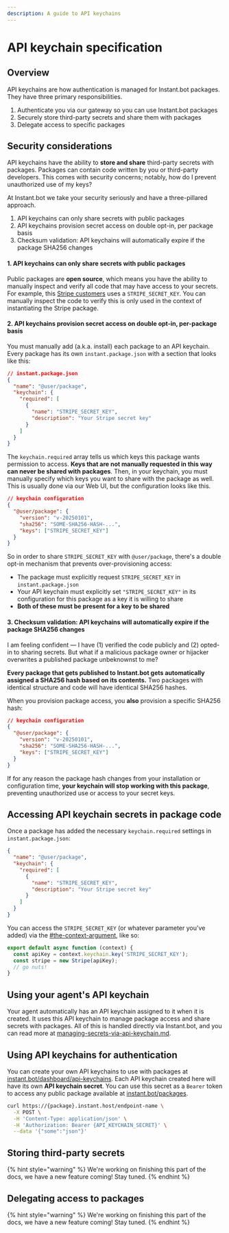 ```yaml
---
description: A guide to API keychains
---
```


# API keychain specification

## Overview

API keychains are how authentication is managed for Instant.bot packages. They have three primary responsibilities.

1. Authenticate you via our gateway so you can use Instant.bot packages
2. Securely store third-party secrets and share them with packages
3. Delegate access to specific packages

## Security considerations

API keychains have the ability to **store and share** third-party secrets with packages. Packages can contain code written by you or third-party developers. This comes with security concerns; notably, how do I prevent unauthorized use of my keys?

At Instant.bot we take your security seriously and have a three-pillared approach.

1. API keychains can only share secrets with public packages
2. API keychains provision secret access on double opt-in, per package basis
3. Checksum validation: API keychains will automatically expire if the package SHA256 changes

#### 1. API keychains can only share secrets with public packages

Public packages are **open source**, which means you have the ability to manually inspect and verify all code that may have access to your secrets. For example, this [Stripe customers](https://instant.bot/packages/@keith/stripe) uses a `STRIPE_SECRET_KEY`. You can manually inspect the code to verify this is only used in the context of instantiating the Stripe package.

#### 2. API keychains provision secret access on double opt-in, per-package basis

You must manually add (a.k.a. install) each package to an API keychain. Every package has its own `instant.package.json` with a section that looks like this:

```json
// instant.package.json
{
  "name": "@user/package",
  "keychain": {
    "required": [
      {
        "name": "STRIPE_SECRET_KEY",
        "description": "Your Stripe secret key"
      }
    ]
  }
}
```

The `keychain.required` array tells us which keys this package wants permission to access. **Keys that are not manually requested in this way can never be shared with packages**. Then, in your keychain, you must manually specify which keys you want to share with the package as well. This is usually done via our Web UI, but the configuration looks like this.

```json
// keychain configuration
{
  "@user/package": {
    "version": "v-20250101",
    "sha256": "SOME-SHA256-HASH-...",
    "keys": ["STRIPE_SECRET_KEY"]
  }
}
```

So in order to share `STRIPE_SECRET_KEY` with `@user/package`, there's a double opt-in mechanism that prevents over-provisioning access:

* The package must explicitly request `STRIPE_SECRET_KEY` in `instant.package.json`
* Your API keychain must explicitly set `"STRIPE_SECRET_KEY"` in its configuration for this package as a key it is willing to share
* **Both of these must be present for a key to be shared**

#### 3. Checksum validation: API keychains will automatically expire if the package SHA256 changes

I am feeling confident — I have (1) verified the code publicly and (2) opted-in to sharing secrets. But what if a malicious package owner or hijacker overwrites a published package unbeknownst to me?

**Every package that gets published to Instant.bot gets automatically assigned a SHA256 hash based on its contents.** Two packages with identical structure and code will have identical SHA256 hashes.

When you provision package access, you **also** provision a specific SHA256 hash:

```json
// keychain configuration
{
  "@user/package": {
    "version": "v-20250101",
    "sha256": "SOME-SHA256-HASH-...",
    "keys": ["STRIPE_SECRET_KEY"]
  }
}
```

If for any reason the package hash changes from your installation or configuration time, **your keychain will stop working with this package**, preventing unauthorized use or access to your secret keys.

## Accessing API keychain secrets in package code

Once a package has added the necessary `keychain.required` settings in `instant.package.json`:

```json
{
  "name": "@user/package",
  "keychain": {
    "required": [
      {
        "name": "STRIPE_SECRET_KEY",
        "description": "Your Stripe secret key"
      }
    ]
  }
}
```

You can access the `STRIPE_SECRET_KEY` (or whatever parameter you've added) via the [#the-context-argument](package-specification.md#the-context-argument "mention"), like so:

```javascript
export default async function (context) {
  const apiKey = context.keychain.key('STRIPE_SECRET_KEY');
  const stripe = new Stripe(apiKey);
  // go nuts!
}
```

## Using your agent's API keychain

Your agent automatically has an API keychain assigned to it when it is created. It uses this API keychain to manage package access and share secrets with packages. All of this is handled directly via Instant.bot, and you can read more at [managing-secrets-via-api-keychain.md](../managing-secrets-via-api-keychain.md "mention").

## Using API keychains for authentication

You can create your own API keychains to use with packages at [instant.bot/dashboard/api-keychains](https://instant.bot/dashboard/api-keychains). Each API keychain created here will have its own **API keychain secret**. You can use this secret as a `Bearer` token to access any public package available at [instant.bot/packages](https://instant.bot/packages).

```sh
curl https://{package}.instant.host/endpoint-name \
  -X POST \
  -H 'Content-Type: application/json' \
  -H 'Authorization: Bearer {API_KEYCHAIN_SECRET}' \
  --data '{"some":"json"}'
```

## Storing third-party secrets

{% hint style="warning" %}
We're working on finishing this part of the docs, we have a new feature coming! Stay tuned.
{% endhint %}

## Delegating access to packages

{% hint style="warning" %}
We're working on finishing this part of the docs, we have a new feature coming! Stay tuned.
{% endhint %}

